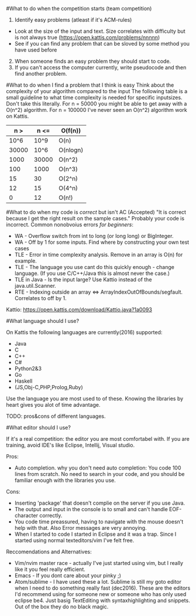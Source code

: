 #What to do when the competition starts (team competition)
1. Identify easy problems (atleast if it's ACM-rules)
  * Look at the size of the input and text. Size correlates with difficulty but is not always true (https://open.kattis.com/problems/nnnnn)
  * See if you can find any problem that can be sloved by some method you have used before
2. When someone finds an easy problem they should start to code.
3. If you can't access the computer currently, write pseudocode and then find another problem.

#What to do when I find a problem that I think is easy
Think about the complexity of your algorithm compared to the input
The following table is a small guideline to what time complexity is needed for specific inputsizes.
Don't take this literally. For n = 50000 you might be able to get away with a O(n^2) algorithm.
For n = 100000 I've never seen an O(n^2) algorithm work on Kattis. 

n > | n <= | O(f(n))
--- | --- | ---
10^6 | 10^9 | O(n)
30000 | 10^6 | O(nlogn)
1000 | 30000 | O(n^2)
100 | 1000 | O(n^3)
15 | 30 | O(2^n)
12 | 15 | O(4^n)
0 | 12 | O(n!)

#What to do when my code is _correct_ but isn't AC (Accepted)
"It is correct because I get the right result on the sample cases."
Probably your code is incorrect. Common nonobvoius errors _for beginners_:

* WA - Overflow switch from int to long (or long long) or BigInteger.
* WA - Off by 1 for some inputs. Find where by constructing your own test cases
* TLE - Error in time complexity analysis. Remove in an array is O(n) for example.
* TLE - The language you use cant do this quickly enough - change language. (If you use C/C++/Java this is almost never the case.)
* TLE in Java - Is the input large? Use Kattio instead of the java.util.Scanner. 
* RTE - Indexing outside an array <=> ArrayIndexOutOfBounds/segfault. Correlates to off by 1.

Kattio: https://open.kattis.com/download/Kattio.java?1a0093

#What language should I use?

On Kattis the following languages are currently(2016) supported:
- Java
- C
- C++
- C#
- Python2&3
- Go
- Haskell
- (JS,Obj-C,PHP,Prolog,Ruby)

Use the language you are most used to of these. Knowing the libraries by heart gives you alot of time advantage.

TODO: pros&cons of different languages.

#What editor should I use?

If it's a real competition: the editor you are most comfortabel with.
If you are training, avoid IDE's like Eclipse, Intellij, Visual studio.

Pros:
* Auto completion.
why you don't need auto completion:
You code 100 lines from scratch. No need to search in your code, and you should be familiar enough with the libraries you use.

Cons:
* Inserting 'package' that doesn't complie on the server if you use Java.
* The output and input in the console is to small and can't handle EOF-character correctly.
* You code time preassured, having to navigate with the mouse doesn't help with that. Also Error messages are very annoying.
* When I started to code I started in Eclipse and it was a trap. Since I started using normal texteditors/vim I've felt free.

Reccomendations and Alternatives:
* Vim/nvim master race - actually I've just started using vim, but I really like it you feel really efficient.
* Emacs - If you dont care about your pinky ;)
* Atom/sublime - I have used these a lot. Sublime is still my goto editor when I need to do something really fast (dec2016). These are the editors I'd recommend using for someone new or someone who has only used eclipse be4. Just basig TextEditing with syntaxhighlighting and snippets. Out of the box they do no black magic.
